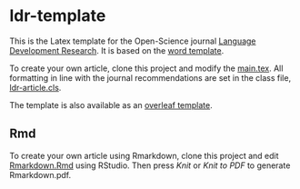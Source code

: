 # ldr-template

This is the Latex template for the Open-Science journal [Language Development Research](https://lps.library.cmu.edu/LDR/). It is based on the [word template](https://osf.io/8uepm).
 
To create your own article, clone this project and modify the [main.tex](main.tex). All formatting in line with the journal recommendations are set in the class file, [ldr-article.cls](ldr-article.cls).

The template is also available as an [overleaf template](https://www.overleaf.com/latex/templates/ldr-template/fxjvwtfyhkyw).

## Rmd

To create your own article using Rmarkdown, clone this project and edit [Rmarkdown.Rmd](Rmarkdown.Rmd) using RStudio. Then press *Knit* or *Knit to PDF* to generate Rmarkdown.pdf. 
